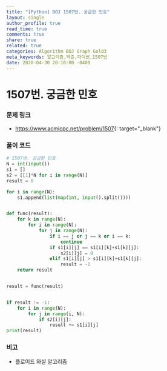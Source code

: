 ```yaml
---
title: "[Python] BOJ 1507번. 궁금한 민호"
layout: single
author_profile: true
read_time: true
comments: true
share: true
related: true
categories: Algorithm BOJ Graph Gold3
meta_keywords: 알고리즘,백준,파이썬,1507번
date: 2020-04-30 20:10:00 -0400
---
```


# 1507번. 궁금한 민호

### 문제 링크

- <https://www.acmicpc.net/problem/1507>{: target="\_blank"}

### 풀이 코드

```python
# 1507번. 궁금한 민호
N = int(input())
s1 = []
s2 = [[1]*N for i in range(N)]
result = 0

for i in range(N):
    s1.append(list(map(int, input().split())))


def func(result):
    for k in range(N):
        for i in range(N):
            for j in range(N):
                if i == j or j == k or i == k:
                    continue
                if s1[i][j] == s1[i][k]+s1[k][j]:
                    s2[i][j] = 0
                elif s1[i][j] > s1[i][k]+s1[k][j]:
                    result = -1
    return result


result = func(result)


if result != -1:
    for i in range(N):
        for j in range(i, N):
            if s2[i][j]:
                result += s1[i][j]
print(result)


```

### 비고

- 플로이드 와샬 알고리즘
